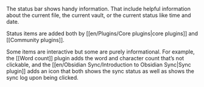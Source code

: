 The status bar shows handy information. That include helpful information about the current file, the current vault, or the current status like time and date.

Status items are added both by [[en/Plugins/Core plugins|core plugins]] and [[Community plugins]].

Some items are interactive but some are purely informational. For example, the [[Word count]] plugin adds the word and character count that’s not clickable, and the [[en/Obsidian Sync/Introduction to Obsidian Sync|Sync plugin]] adds an icon that both shows the sync status as well as shows the sync log upon being clicked.
